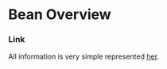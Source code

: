 # Bean Overview

### Link

All information is very simple represented [her](https://docs.spring.io/spring/docs/current/spring-framework-reference/core.html#beans-definition).